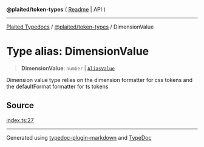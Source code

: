 **@plaited/token-types** ( [Readme](../README.md) \| API )

***

[Plaited Typedocs](../../../modules.md) / [@plaited/token-types](../modules.md) / DimensionValue

# Type alias: DimensionValue

> **DimensionValue**: `number` \| [`AliasValue`](AliasValue.md)

Dimension value type relies on the dimension formatter for css tokens
and the defaultFormat formatter for ts tokens

## Source

[index.ts:27](https://github.com/plaited/plaited/blob/b0dd907/libs/token-types/src/index.ts#L27)

***

Generated using [typedoc-plugin-markdown](https://www.npmjs.com/package/typedoc-plugin-markdown) and [TypeDoc](https://typedoc.org/)
